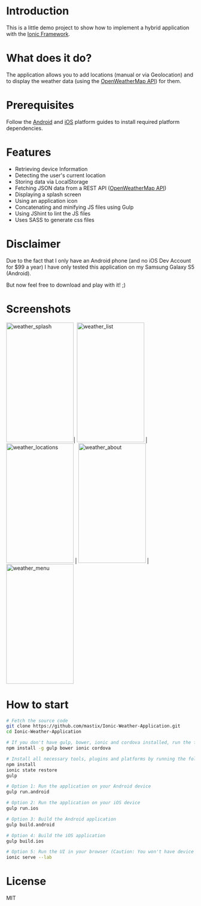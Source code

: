 # Introduction

This is a little demo project to show how to implement a hybrid application with the [Ionic Framework](http://ionicframework.com/).

# What does it do?

The application allows you to add locations (manual or via Geolocation) and to display the weather data (using the [OpenWeatherMap API](http://openweathermap.org/api)) for them.

# Prerequisites

Follow the [Android](http://cordova.apache.org/docs/en/3.3.0/guide_platforms_android_index.md.html#Android%20Platform%20Guide) and [iOS](http://cordova.apache.org/docs/en/3.3.0/guide_platforms_ios_index.md.html#iOS%20Platform%20Guide) platform guides to install required platform dependencies.

# Features

* Retrieving device Information
* Detecting the user's current location
* Storing data via LocalStorage
* Fetching JSON data from a REST API ([OpenWeatherMap API](http://openweathermap.org/api))
* Displaying a splash screen
* Using an application icon
* Concatenating and minifying JS files using Gulp
* Using JShint to lint the JS files
* Uses SASS to generate css files

# Disclaimer

Due to the fact that I only have an Android phone (and no iOS Dev Account for $99 a year) I have only tested this application on my Samsung Galaxy S5 (Android).

But now feel free to download and play with it! ;)

# Screenshots

[<img alt="weather_splash" src="https://raw.githubusercontent.com/mastix/Ionic-Weather-Application/master/misc/screenshots/weather_splash.png" width="180" height="320">](https://raw.githubusercontent.com/mastix/Ionic-Weather-Application/master/misc/screenshots/weather_splash.png)|
[<img alt="weather_list" src="https://raw.githubusercontent.com/mastix/Ionic-Weather-Application/master/misc/screenshots/weather_list.png" width="180" height="320">](https://raw.githubusercontent.com/mastix/Ionic-Weather-Application/master/misc/screenshots/weather_list.png) |
[<img alt="weather_locations" src="https://raw.githubusercontent.com/mastix/Ionic-Weather-Application/master/misc/screenshots/weather_locations.png" width="180" height="320">](https://raw.githubusercontent.com/mastix/Ionic-Weather-Application/master/misc/screenshots/weather_locations.png) |
[<img alt="weather_about" src="https://raw.githubusercontent.com/mastix/Ionic-Weather-Application/master/misc/screenshots/weather_about.png" width="180" height="320">](https://raw.githubusercontent.com/mastix/Ionic-Weather-Application/master/misc/screenshots/weather_about.png) |
[<img alt="weather_menu" src="https://raw.githubusercontent.com/mastix/Ionic-Weather-Application/master/misc/screenshots/weather_menu.png" width="180" height="320">](https://raw.githubusercontent.com/mastix/Ionic-Weather-Application/master/misc/screenshots/weather_menu.png)

# How to start

```bash
# Fetch the source code
git clone https://github.com/mastix/Ionic-Weather-Application.git
cd Ionic-Weather-Application

# If you don't have gulp, bower, ionic and cordova installed, run the following command
npm install -g gulp bower ionic cordova

# Install all necessary tools, plugins and platforms by running the following commands
npm install
ionic state restore
gulp

# Option 1: Run the application on your Android device
gulp run.android

# Option 2: Run the application on your iOS device
gulp run.ios

# Option 3: Build the Android application
gulp build.android

# Option 4: Build the iOS application
gulp build.ios

# Option 5: Run the UI in your browser (Caution: You won't have device specific features when doing so (e.g. splash screen, device information (the whole about screen will not work!),...)
ionic serve --lab
```

# License

MIT

